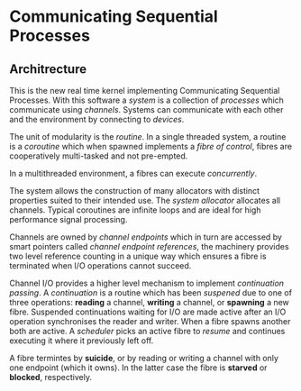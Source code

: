 # Communicating Sequential Processes
## Architrecture
This is the new real time kernel implementing Communicating Sequential Processes.
With this software a *system* is a collection of *processes* which communicate
using *channels*. Systems can communicate with each other and the environment
by connecting to *devices*.

The unit of modularity is the *routine*. In a single threaded system, a routine
is a *coroutine* which when spawned implements a *fibre of control*, fibres are
cooperatively multi-tasked and not pre-empted.

In a multithreaded environment, a fibres can execute *concurrently*.

The system allows the construction of many allocators with distinct
properties suited to their intended use. The *system allocator* allocates
all channels. Typical coroutines are infinite loops and are ideal for
high performance signal processing.

Channels are owned by *channel endpoints* which in turn are accessed
by smart pointers called *channel endpoint references*, 
the machinery provides two level  reference counting in a unique way which 
ensures a fibre is terminated when I/O operations cannot succeed.

Channel I/O provides a higher level mechanism to implement *continuation
passing*. A *continuation* is a routine which has been *suspened* due to one
of three operations: **reading** a channel, **writing** a channel, or **spawning**
a new fibre. Suspended continuations waiting for I/O are made active after
an I/O operation synchronises the reader and writer. When a fibre spawns
another both are active. A *scheduler* picks an active fibre to *resume*
and continues executing it where it previously left off.

A fibre termintes by **suicide**, or by reading or writing a channel
with only one endpoint (which it owns). In the latter case the fibre is
**starved** or **blocked**, respectively.


